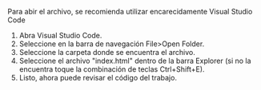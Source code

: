 Para abir el archivo, se recomienda utilizar encarecidamente Visual Studio Code
1. Abra Visual Studio Code.
2. Seleccione en la barra de navegación File>Open Folder.
3. Seleccione la carpeta donde se encuentra el archivo.
4. Seleccione el archivo "index.html" dentro de la barra Explorer (si no la encuentra toque la combinación de teclas Ctrl+Shift+E).
5. Listo, ahora puede revisar el código del trabajo.
